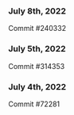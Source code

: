 ### July 8th, 2022

Commit #240332

### July 5th, 2022

Commit #314353


### July 4th, 2022

Commit #72281
